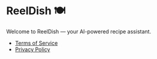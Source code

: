 # ReelDish 🍽️

Welcome to ReelDish — your AI-powered recipe assistant.

- [Terms of Service](tos.md)
- [Privacy Policy](privacy.md)
